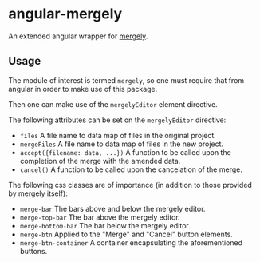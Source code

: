 angular-mergely
===============

An extended angular wrapper for [mergely](https://github.com/wickedest/Mergely).

Usage
-----

The module of interest is termed `mergely`, so one must require that from
angular in order to make use of this package.

Then one can make use of the `mergelyEditor` element directive.

The following attributes can be set on the `mergelyEditor` directive:

  * `files`
    A file name to data map of files in the original project.
  * `mergeFiles`
    A file name to data map of files in the new project.
  * `accept({filename: data, ...})`
    A function to be called upon the completion of the merge with the amended data.
  * `cancel()`
    A function to be called upon the cancelation of the merge.

The following css classes are of importance (in addition to those provided by
mergely itself):

  * `merge-bar`
    The bars above and below the mergely editor.
  * `merge-top-bar`
    The bar above the mergely editor.
  * `merge-bottom-bar`
    The bar below the mergely editor.
  * `merge-btn`
    Applied to the "Merge" and "Cancel" button elements.
  * `merge-btn-container`
    A container encapsulating the aforementioned buttons.
